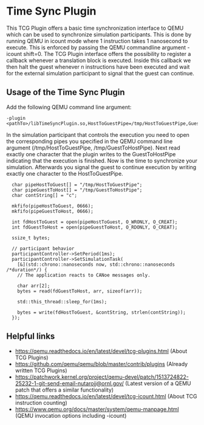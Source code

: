 # Time Sync Plugin

This TCG Plugin offers a basic time synchronization interface to QEMU which can be used to synchronize simulation participants. This is done by running QEMU in icount mode where 1 instruction takes 1 nanosecond to execute.
This is enforced by passing the QEMU commandline argument -icount shift=0. The TCG Plugin interface offers the possibility to register a callback whenever a translation block is
executed. Inside this callback we then halt the guest whenever n instructions have been executed and wait for the external simulation participant to signal that the guest can continue.

## Usage of the Time Sync Plugin

Add the following QEMU command line argument:

```
-plugin <pathTo>/libTimeSyncPlugin.so,HostToGuestPipe=/tmp/HostToGuestPipe,GuestToHostPipe=/tmp/GuestToHostPipe,AdvanceTimeinMicroseconds=1000
```

In the simulation participant that controls the execution you need to open the corresponding pipes you specified in the QEMU command line argument (/tmp/HostToGuestPipe, /tmp/GuestToHostPipe). 
Next read exactly one character that the plugin writes to the GuestToHostPipe indicating that the execution is finished.
Now is the time to synchronize your simulation. Afterwards you signal the guest to continue execution by writing exactly one character to the HostToGuestPipe.

      char pipeHostToGuest[] = "/tmp/HostToGuestPipe";
      char pipeGuestToHost[] = "/tmp/GuestToHostPipe";
      char contString[] = "c";

      mkfifo(pipeHostToGuest, 0666);
      mkfifo(pipeGuestToHost, 0666);

      int fdHostToGuest = open(pipeHostToGuest, O_WRONLY, O_CREAT);
      int fdGuestToHost = open(pipeGuestToHost, O_RDONLY, O_CREAT);

      ssize_t bytes;

      // participant behavior
      participantController->SetPeriod(1ms);
      participantController->SetSimulationTask(
        [&](std::chrono::nanoseconds now, std::chrono::nanoseconds /*duration*/) {
        // The application reacts to CANoe messages only.

        char arr[2];
        bytes = read(fdGuestToHost, arr, sizeof(arr));

        std::this_thread::sleep_for(1ms);

        bytes = write(fdHostToGuest, &contString, strlen(contString));
      });
    
## Helpful links

* https://qemu.readthedocs.io/en/latest/devel/tcg-plugins.html (About TCG Plugins)
* https://github.com/qemu/qemu/blob/master/contrib/plugins (Already written TCG Plugins)
* https://patchwork.kernel.org/project/qemu-devel/patch/1513724822-25232-1-git-send-email-nutarojj@ornl.gov/ (Latest version of a QEMU patch that offers a similar functionality)
* https://qemu.readthedocs.io/en/latest/devel/tcg-icount.html (About TCG instruction counting)
* https://www.qemu.org/docs/master/system/qemu-manpage.html (QEMU invocation options including -icount)



